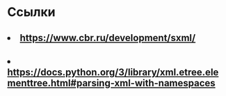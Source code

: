 # Ссылки
## <li>https://www.cbr.ru/development/sxml/</li>
## <li>https://docs.python.org/3/library/xml.etree.elementtree.html#parsing-xml-with-namespaces</li>
